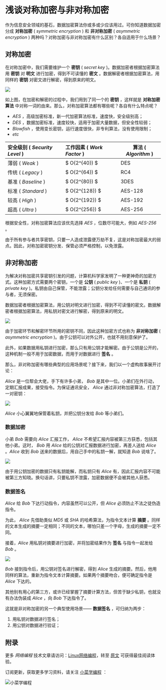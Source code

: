 # 浅谈对称加密与非对称加密

作为信息安全领域的基石，数据加密算法你或多或少应该用过。可你知道数据加密分成 **对称加密** ( *symmetric encryption* ) 和 **非对称加密** ( *asymmetric encryption* ) 两种吗？对称加密与非对称加密有什么区别？各自适用于什么场景？

## 对称加密

在对称加密中，我们需要维护一个 **密钥** ( *secret key* )。数据加密者根据加密算法用 **密钥** 对 **明文** 进行加密，得到不可读懂的 **密文** 。数据解密者根据加密算法，用同样的 **密钥** 对密文进行解密，得到原来的明文。

![](https://network.fasionchan.com/zh_CN/latest/_images/0fc9c1c151e9b0ea164b3244d0a4bdac.png)

如上图，在加密和解密的过程中，我们用到了同一个的 **密钥** ，这样就是 **对称加密算法** 中对称一词的由来。那么，对称加密算法都有哪些呢？各自有什么特点呢？

- *AES* ，高级加密标准，新一代加密算法标准，速度快，安全级别高；
- *DES* ，数据加密标准，速度较快，适用于加密大量数据，但安全性较弱；
- *Blowfish* ，使用变长密钥，运行速度很快，非专利算法，没有使用限制；
- *etc*


| 安全级别 ( *Security Level* )  | 工作因素 ( *Work Factor* )  | 算法 ( *Algorithm* ) |
|:------------- |:--------------- | ------------- |
| 薄弱 ( *Weak* ) | $ O(2^{40}) $ | DES |
| 传统 ( *Legacy* ) | $ O(2^{64}) $ | RC4 |
| 基准 ( *Baseline* ) | $ O(2^{80}) $ | 3DES |
| 标准 ( *Standard* ) | $ O(2^{128}) $ | AES-128 |
| 较高 ( *High* ) | $ O(2^{192}) $ | AES-192 |
| 超高 ( *Ultra* ) | $ O(2^{256}) $ | AES-256 |

根据安全性，对称加密算法应该优先选择 *AES* ，位数尽可能大，例如 *AES-256* 。

由于所有参与者共享密钥，只要一人造成泄露便万劫不复，这是对称加密最大的弱点。因此，对称加密密钥分发、保管必须严格控制，以免泄露。

## 非对称加密

为解决对称加密共享密钥引发的问题，计算机科学家发明了一种更神奇的加密方式。这种加密方式需要两个密钥，一个是 **公钥** ( *public key* )、一个是 **私钥** ( *private key* )。私钥由自己保管，不能泄露；公钥分发给任何需要与自己通讯的参与者，无须保密。

数据加密者根据加密算法，用公钥对明文进行加密，得到不可读懂的密文。数据解密者根据加密算法，用私钥对密文进行解密，得到原来的明文。

![](https://network.fasionchan.com/zh_CN/latest/_images/80ad9b50cce03bf499b54fc0456a33e3.jpg)

由于加密环节和解密环节所用的密钥不同，因此这种加密方式也称为 **非对称加密** ( *asymmetric encryption* )。由于公钥可以对外公开，也就不用刻意保护了。

此外，如果数据用私钥进行加密，那么只有用公钥才能解密。由于公钥是公开的，这种机制一般不用于加密数据，而用于对数据进行 **签名** 。

那么，非对称加密有哪些典型的应用场景呢？接下来，我们以一个虚构故事展开讨论：

*Alice* 是一位帮会大佬，手下有许多小弟， *Bob* 是其中一位。小弟们在外行动，定期汇报成果，接受指令。为保证通讯安全， *Alice* 通过非对称加密算法，打造了一对密钥：

![](https://network.fasionchan.com/zh_CN/latest/_images/6d1c5facbb0c313428c23e0ec173ac94.png?x-oss-process=image/resize,w_300)

*Alice* 小心翼翼地保管着私钥，并把公钥分发给 *Bob* 等小弟们。

### 数据加密

小弟 *Bob* 需要向 *Alice* 汇报工作， *Alice* 不希望汇报内容被第三方获悉，包括其他小弟。这时， *Bob* 用 *Alice* 给的公钥对汇报数据进行加密，再差人送给 *Alice* 。*Alice* 收到 *Bob* 送来的数据后，用自己手中的私钥一解，就知道 *Bob* 说啥了。

![](https://network.fasionchan.com/zh_CN/latest/_images/2b448b9c7af85c164f8124ba77e826bf.png)

由于用公钥加密的数据只有私钥能解，而私钥只有 *Alice* 有，因此汇报内容不可能被第三方知晓。换句话讲，只要私钥不泄露，加密数据便不会被其他人获悉。

### 数据签名

*Alice* 给 *Bob* 下达行动指令，内容虽然可以公开，但 *Alice* 必须防止不法之徒伪造指令。

为此， *Alice* 先借助类似 *MD5* 或 *SHA* 的哈希算法，为指令文本计算 **摘要** 。同样的文本生成的摘要一定相同；不同的文本，哪怕只差一个字母，生成的摘要一定不同。

接着，*Alice* 用私钥对摘要进行加密，并将加密结果作为 **签名** 与指令一起发给 *Bob* 。

![](https://network.fasionchan.com/zh_CN/latest/_images/f944fcc9e487f4ded786d568ef2e6d86.png)

*Bob* 接到指令后，用公钥对签名进行解密，得到 *Alice* 生成的摘要。然后，他用同样的算法，重新为指令文本计算摘要。如果两个摘要吻合，便可确定指令是 *Alice* 下达的。

其他别有用心的第三方，或许已经掌握了摘要计算方法，但苦于缺少私钥，也就没有办法伪装成 *Alice* ，向 *Bob* 下达指令了。

这就是非对称加密的另一个典型使用场景—— **数据签名** ，可归纳为两步：

1. 用私钥对数据进行签名；
2. 用公钥对数据进行验证；

## 附录

更多 *网络编程* 技术文章请访问：[Linux网络编程](https://network.fasionchan.com/)，转至 [原文](https://network.fasionchan.com/zh_CN/latest/security/symmetric-asymmetric-encryption.html) 可获得最佳阅读体验。

订阅更新，获取更多学习资料，请关注 [小菜学编程](https://python.fasionchan.com/zh_CN/latest/about/contact.html) ：

![小菜学编程](https://cdn.fasionchan.com/coding-fan-wechat-soso-qrcode.png?x-oss-process=image/resize,w_480)
